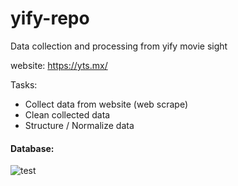 # yify-repo
Data collection and processing from yify movie sight

website: https://yts.mx/

Tasks:
  - Collect data from website (web scrape)
  - Clean collected data
  - Structure / Normalize data


#### Database:  
![test](https://github.com/christopherfick/yify-repo/blob/main/images/database_design.drawio.png)
